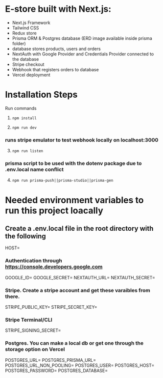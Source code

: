 # E-store built with Next.js:

- Next.js Framework
- Tailwind CSS
- Redux store
- Prisma ORM & Postgres database (ERD image available inside prisma folder)
- database stores products, users and orders
- NextAuth with Google Provider and Credentials Provider connected to the database
- Stripe checkout
- Webhook that registers orders to database
- Vercel deployment

# Installation Steps

Run commands

1. `npm install`

2. `npm run dev`

### runs stripe emulator to test webhook locally on localhost:3000

3. `npm run listen`

### prisma script to be used with the dotenv package due to .env.local name conflict

4. `npm run prisma-push||prisma-studio||prisma-gen`

# Needed environment variables to run this project loacally

## Create a .env.local file in the root directory with the following

HOST=

### Authentication through https://console.developers.google.com

GOOGLE_ID=
GOOGLE_SECRET=
NEXTAUTH_URL=
NEXTAUTH_SECRET=

### Stripe. Create a stripe account and get these varaibles from there.

STRIPE_PUBLIC_KEY=
STRIPE_SECRET_KEY=

### Stripe Terminal/CLI

STRIPE_SIGNING_SECRET=

### Postgres. You can make a local db or get one through the storage option on Vercel

POSTGRES_URL=
POSTGRES_PRISMA_URL=
POSTGRES_URL_NON_POOLING=
POSTGRES_USER=
POSTGRES_HOST=
POSTGRES_PASSWORD=
POSTGRES_DATABASE=
